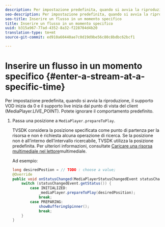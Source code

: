 ```yaml
---
description: Per impostazione predefinita, quando si avvia la riproduzione, il supporto VOD inizia da 0 e il supporto live inizia dal punto di vista del client (MediaPlayer.LIVE_POINT). Potete ignorare il comportamento predefinito.
seo-description: Per impostazione predefinita, quando si avvia la riproduzione, il supporto VOD inizia da 0 e il supporto live inizia dal punto di vista del client (MediaPlayer.LIVE_POINT). Potete ignorare il comportamento predefinito.
seo-title: Inserire un flusso in un momento specifico
title: Inserire un flusso in un momento specifico
uuid: b315a967-77ad-4352-8a32-f228704d4b20
translation-type: tm+mt
source-git-commit: ed910a60440ae7c0d19d9be56c80c8bdbc62bcf1

---
```



# Inserire un flusso in un momento specifico {#enter-a-stream-at-a-specific-time}

Per impostazione predefinita, quando si avvia la riproduzione, il supporto VOD inizia da 0 e il supporto live inizia dal punto di vista del client (MediaPlayer.LIVE_POINT). Potete ignorare il comportamento predefinito.

1. Passa una posizione a `MediaPlayer.prepareToPlay`.

   TVSDK considera la posizione specificata come punto di partenza per la risorsa e non è richiesta alcuna operazione di ricerca. Se la posizione non è all’interno dell’intervallo ricercabile, TVSDK utilizza la posizione predefinita. Per ulteriori informazioni, consultate [Caricare una risorsa multimediale nel lettore](../../../tvsdk-3x-android-prog/android-3x-content-playback-options-android2/mediaplayer-initialize-for-video/android-3x-media-resource-load.md)multimediale.

   Ad esempio:

   ```java
   long desiredPostion = // TODO : choose a value; 
   @Override 
   public void onStatusChanged(MediaPlayerStatusChangedEvent statusChangedEvent) {   
       switch (statusChangedEvent.getStatus()) { 
           case INITIALIZED: 
               _mediaPlayer.prepareToPlay(desiredPosition); 
               break; 
           case PREPARING: 
               showBufferingSpinner(); 
               break; 
       } 
   }
   ```

